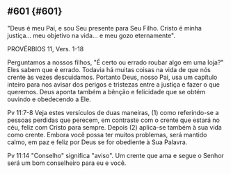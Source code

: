 ## #601 {#601}

&quot;Deus é meu Pai, e sou Seu presente para Seu Filho. Cristo é minha justiça... meu objetivo na vida... e meu gozo eternamente&quot;.

PROVÉRBIOS 11, Vers. 1-18

Perguntamos a nossos filhos, &quot;É certo ou errado roubar algo em uma loja?&quot; Eles sabem que é errado. Todavia há muitas coisas na vida de que nós crente às vezes descuidamos. Portanto Deus, nosso Pai, usa um capítulo inteiro para nos avisar dos perigos e tristezas entre a justiça e fazer o que queremos. Deus aponta também a bênção e felicidade que se obtém ouvindo e obedecendo a Ele.

Pv 11:7-8 Veja estes versículos de duas maneiras, (1) como referindo-se a pessoas perdidas que perecem, em contraste com o crente que estará no céu, feliz com Cristo para sempre. Depois (2) aplica-se também à sua vida como crente. Embora você possa ter muitos problemas, será mantido calmo, em paz e feliz por Deus se for obediente à Sua Palavra.

Pv 11:14 &quot;Conselho&quot; significa &quot;aviso&quot;. Um crente que ama e segue o Senhor será um bom conselheiro para eu e você.